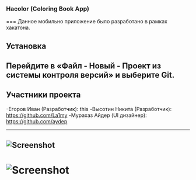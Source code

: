 ### Hacolor (Coloring Book App)
===
Данное мобильно приложение было разработано в рамках хакатона.

Установка
------------
Перейдите в «Файл - Новый - Проект из системы контроля версий» и выберите Git.
------------
## Участники проекта
-Егоров Иван (Разработчик): this
-Высотин Никита (Разработчик): https://github.com/La1my
-Мурахаз Айдер  (UI дизайнер): https://github.com/aydep

---
![Screenshot](screenshot1.png)
---
![Screenshot](screenshot2.png)
=============================
